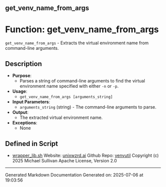 ## get_venv_name_from_args
# Function: get_venv_name_from_args
`get_venv_name_from_args` - Extracts the virtual environment name from command-line arguments.
## Description
- **Purpose**:
  - Parses a string of command-line arguments to find the virtual environment name specified with either `-n` or `-p`.
- **Usage**:
  - `get_venv_name_from_args [arguments_string]`
- **Input Parameters**:
  - `arguments_string` (string) - The command-line arguments to parse.
- **Output**:
  - The extracted virtual environment name.
- **Exceptions**:
  - None

## Defined in Script

* [wrapper_lib.sh](../wrapper_lib_sh.md)
Website: [unixwzrd.ai](https://unixwzrd.ai)
Github Repo: [venvutil](https://github.com/unixwzrd/venvutil)
Copyright (c) 2025 Michael Sullivan
Apache License, Version 2.0

---

Generated Markdown Documentation
Generated on: 2025-07-06 at 19:03:56
